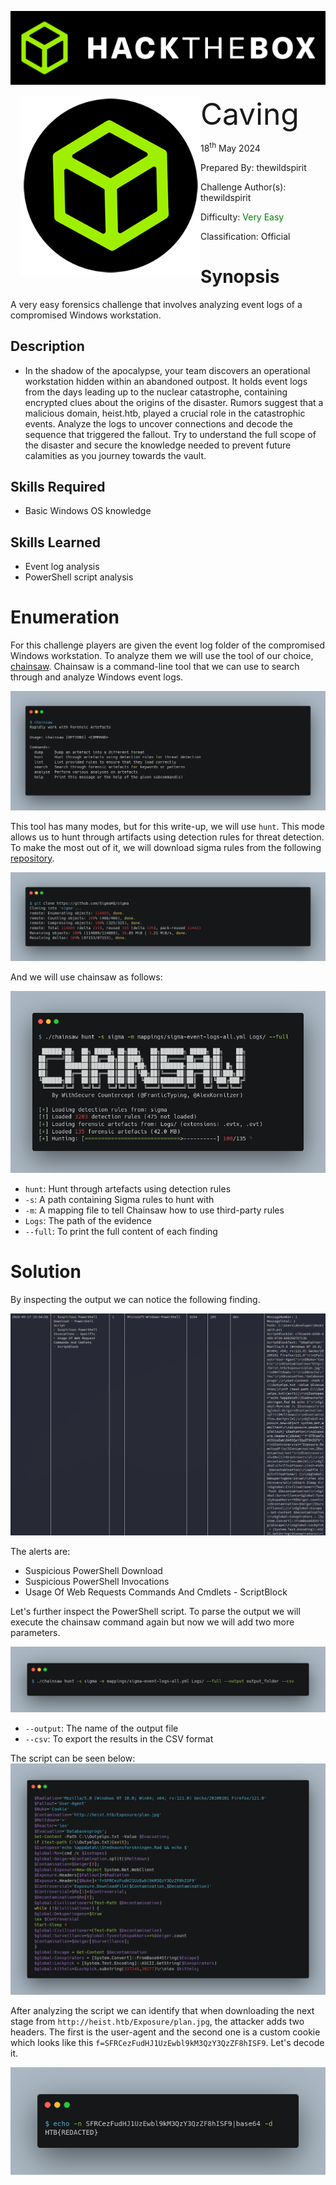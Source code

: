 ![](assets/banner.png)

<img src='assets/htb.png' style='margin-left: 20px; zoom: 80%;' align=left /> <font size='10'>Caving</font>

18<sup>th</sup> May 2024

Prepared By: thewildspirit

Challenge Author(s): thewildspirit

Difficulty: <font color=green>Very Easy</font>

Classification: Official

# Synopsis

A very easy forensics challenge that involves analyzing event logs of a compromised Windows workstation.

## Description

* In the shadow of the apocalypse, your team discovers an operational workstation hidden within an abandoned outpost. It holds event logs from the days leading up to the nuclear catastrophe, containing encrypted clues about the origins of the disaster. Rumors suggest that a malicious domain, heist.htb, played a crucial role in the catastrophic events. Analyze the logs to uncover connections and decode the sequence that triggered the fallout. Try to understand the full scope of the disaster and secure the knowledge needed to prevent future calamities as you journey towards the vault.

## Skills Required

* Basic Windows OS knowledge

## Skills Learned

* Event log analysis
* PowerShell script analysis

# Enumeration

For this challenge players are given the event log folder of the compromised Windows workstation. To analyze them we will use the tool of our choice, [chainsaw](https://github.com/WithSecureLabs/chainsaw). Chainsaw is a command-line tool that we can use to search through and analyze Windows event logs.

![](assets/chainsaw_banner.png)

This tool has many modes, but for this write-up, we will use `hunt`. This mode allows us to hunt through artifacts using detection rules for threat detection. To make the most out of it, we will download sigma rules from the following [repository](https://github.com/SigmaHQ/sigma).

![](assets/sigma.png)

And we will use chainsaw as follows:

![](assets/chainsaw_usage.png)

* `hunt`: Hunt through artefacts using detection rules
* `-s`: A path containing Sigma rules to hunt with
* `-m`: A mapping file to tell Chainsaw how to use third-party rules
* `Logs`: The path of the evidence
* `--full`: To print the full content of each finding

# Solution

By inspecting the output we can notice the following finding.

![](assets/output.png)

The alerts are:
* Suspicious PowerShell Download
* Suspicious PowerShell Invocations
* Usage Of Web Requests Commands And Cmdlets - ScriptBlock

Let's further inspect the PowerShell script. To parse the output we will execute the chainsaw command again but now we will add two more parameters.

![](assets/csv.png)

* `--output`: The name of the output file
* `--csv`: To export the results in the CSV format

The script can be seen below:
![](assets/powershell.png)

After analyzing the script we can identify that when downloading the next stage from `http://heist.htb/Exposure/plan.jpg`, the attacker adds two headers. The first is the user-agent and the second one is a custom cookie which looks like this `f=SFRCezFudHJ1UzEwbl9kM3QzY3QzZF8hISF9`. Let's decode it.

![](assets/flag.png)